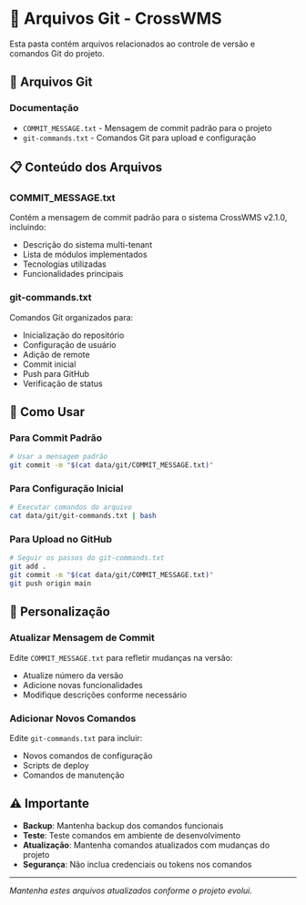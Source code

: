 # 📝 Arquivos Git - CrossWMS

Esta pasta contém arquivos relacionados ao controle de versão e comandos Git do projeto.

## 📁 Arquivos Git

### Documentação
- `COMMIT_MESSAGE.txt` - Mensagem de commit padrão para o projeto
- `git-commands.txt` - Comandos Git para upload e configuração

## 📋 Conteúdo dos Arquivos

### COMMIT_MESSAGE.txt
Contém a mensagem de commit padrão para o sistema CrossWMS v2.1.0, incluindo:
- Descrição do sistema multi-tenant
- Lista de módulos implementados
- Tecnologias utilizadas
- Funcionalidades principais

### git-commands.txt
Comandos Git organizados para:
- Inicialização do repositório
- Configuração de usuário
- Adição de remote
- Commit inicial
- Push para GitHub
- Verificação de status

## 🚀 Como Usar

### Para Commit Padrão
```bash
# Usar a mensagem padrão
git commit -m "$(cat data/git/COMMIT_MESSAGE.txt)"
```

### Para Configuração Inicial
```bash
# Executar comandos do arquivo
cat data/git/git-commands.txt | bash
```

### Para Upload no GitHub
```bash
# Seguir os passos do git-commands.txt
git add .
git commit -m "$(cat data/git/COMMIT_MESSAGE.txt)"
git push origin main
```

## 📝 Personalização

### Atualizar Mensagem de Commit
Edite `COMMIT_MESSAGE.txt` para refletir mudanças na versão:
- Atualize número da versão
- Adicione novas funcionalidades
- Modifique descrições conforme necessário

### Adicionar Novos Comandos
Edite `git-commands.txt` para incluir:
- Novos comandos de configuração
- Scripts de deploy
- Comandos de manutenção

## ⚠️ Importante

- **Backup**: Mantenha backup dos comandos funcionais
- **Teste**: Teste comandos em ambiente de desenvolvimento
- **Atualização**: Mantenha comandos atualizados com mudanças do projeto
- **Segurança**: Não inclua credenciais ou tokens nos comandos

---

*Mantenha estes arquivos atualizados conforme o projeto evolui.*
